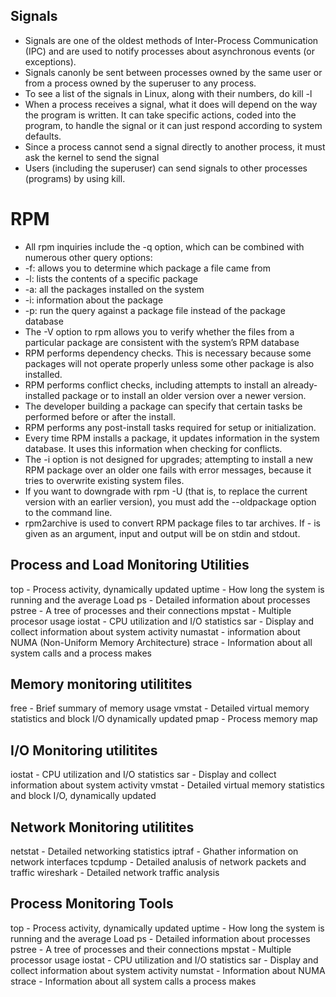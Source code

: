 ## Signals

- Signals are one of the oldest methods of Inter-Process Communication (IPC) and are used to notify processes about asynchronous events (or exceptions).
- Signals canonly be sent between processes owned by the same user or from a process owned by the superuser to any process.
- To see a list of the signals in Linux, along with their numbers, do kill -l
- When a process receives a signal, what it does will depend on the way the program is written. It can take specific actions, coded into the program, to handle the signal or it can just respond according to system defaults.
- Since a process cannot send a signal directly to another process, it must ask the kernel to send the signal
- Users (including the superuser) can send signals to other processes (programs) by using kill.

# RPM

- All rpm inquiries include the -q option, which can be combined with numerous other query options:
- -f: allows you to determine which package a file came from
- -l: lists the contents of a specific package
- -a: all the packages installed on the system
- -i: information about the package
- -p: run the query against a package file instead of the package database
- The -V option to rpm allows you to verify whether the files from a particular package are consistent with the system’s RPM database
- RPM performs dependency checks. This is necessary because some packages will not operate properly unless some other package is also installed.
- RPM performs conflict checks, including attempts to install an already-installed package or to install an older version over a newer version.
- The developer building a package can specify that certain tasks be performed before or after the install.
- RPM performs any post-install tasks required for setup or initialization.
- Every time RPM installs a package, it updates information in the system database. It uses this information when checking for conflicts.
- The -i option is not designed for upgrades; attempting to install a new RPM package over an older one fails with error messages, because it tries to overwrite existing system files.
- If you want to downgrade with rpm -U (that is, to replace the current version with an earlier version), you must add the --oldpackage option to the command line.
- rpm2archive is used to convert RPM package files to tar archives. If - is given as an argument, input and output will be on stdin and stdout.

## Process and Load Monitoring Utilities

top - Process activity, dynamically updated
uptime - How long the system is running and the average Load
ps - Detailed information about processes
pstree - A tree of processes and their connections
mpstat - Multiple procesor usage
iostat - CPU utilization and I/O statistics
sar - Display and collect information about system activity
numastat - information about NUMA (Non-Uniform Memory Architecture)
strace - Information about all system calls and a process makes

## Memory monitoring utilitites

free - Brief summary of memory usage
vmstat - Detailed virtual memory statistics and block I/O dynamically updated
pmap - Process memory map

## I/O Monitoring utilitites

iostat - CPU utilization and I/O statistics
sar - Display and collect information about system activity
vmstat - Detailed virtual memory statistics and block I/O, dynamically updated

## Network Monitoring utilitites

netstat - Detailed networking statistics
iptraf - Ghather information on network interfaces
tcpdump - Detailed analusis of network packets and traffic
wireshark - Detailed network traffic analysis

## Process Monitoring Tools

top - Process activity, dynamically updated
uptime - How long the system is running and the average Load
ps - Detailed information about processes
pstree - A tree of processes and their connections
mpstat - Multiple processor usage
iostat - CPU utilization and I/O statistics
sar - Display and collect information about system activity
numstat - Information about NUMA
strace - Information about all system calls a process makes

